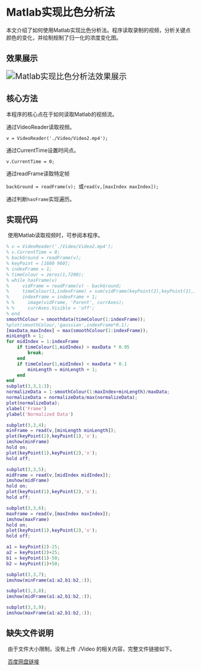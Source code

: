 # Matlab实现比色分析法

本文介绍了如何使用Matlab实现比色分析法。程序读取录制的视频，分析关键点颜色的变化，并绘制规制了归一化的浓度变化图。

## 效果展示

<img src="https://nas.itrefer.com:5541/2022/11/21_clip_image002.png" alt="Matlab实现比色分析法效果展示" style="zoom:150%;" />

## 核心方法

本程序的核心点在于如何读取Matlab的视频流。

通过VideoReader读取视频。

`v = VideoReader('./Video/Video2.mp4');`

通过CurrentTime设置时间点。

`v.CurrentTime = 0;`

通过readFrame读取特定帧

`backGround = readFrame(v); `或`read(v,[maxIndex maxIndex]);`

通过判断`hasFrame`实现遍历。

## 实现代码

​	使用Matlab读取视频时，可参阅本程序。

```matlab
% v = VideoReader('./Video/Video2.mp4');
% v.CurrentTime = 0;
% backGround = readFrame(v);
% keyPoint = [1680 960];
% indexFrame = 1;
% timeColour = zeros(1,7200);
% while hasFrame(v)
%     vidFrame = readFrame(v) - backGround;
%     timeColour(1,indexFrame) = sum(vidFrame(keyPoint(2),keyPoint(1),:));
%     indexFrame = indexFrame + 1;
% %     image(vidFrame, 'Parent', currAxes);
% %     currAxes.Visible = 'off';
% end
smoothColour = smoothdata(timeColour(1:indexFrame));
%plot(smoothColour,'gaussian',indexFrame*0.1);
[maxData,maxIndex] = max(smoothColour(1:indexFrame));
minLength = 1;
for midIndex = 1:indexFrame
    if timeColour(1,midIndex) > maxData * 0.95
        break;
    end
    if timeColour(1,midIndex) < maxData * 0.1
        minLength = minLength + 1;
    end
end
subplot(3,3,1:3);
normalizeData = 1-smoothColour(1:maxIndex+minLength)/maxData;
normalizeData = normalizeData/max(normalizeData);
plot(normalizeData);
xlabel('Frame')
ylabel('Normalized Data')

subplot(3,3,4);
minFrame = read(v,[minLength minLength]);
plot(keyPoint(2),keyPoint(1),'o');
imshow(minFrame)
hold on;
plot(keyPoint(1),keyPoint(2),'o');
hold off;

subplot(3,3,5);
midFrame = read(v,[midIndex midIndex]);
imshow(midFrame)
hold on;
plot(keyPoint(1),keyPoint(2),'o');
hold off;

subplot(3,3,6);
maxFrame = read(v,[maxIndex maxIndex]);
imshow(maxFrame)
hold on;
plot(keyPoint(1),keyPoint(2),'o');
hold off;

a1 = keyPoint(2)-25;
a2 = keyPoint(2)+25;
b1 = keyPoint(1)-50;
b2 = keyPoint(1)+50;

subplot(3,3,7);
imshow(minFrame(a1:a2,b1:b2,:));

subplot(3,3,8);
imshow(midFrame(a1:a2,b1:b2,:));

subplot(3,3,9);
imshow(maxFrame(a1:a2,b1:b2,:));
```



## 缺失文件说明

​	由于文件大小限制，没有上传 ./Video 的相关内容，完整文件链接如下。

​	[百度网盘链接](https://pan.baidu.com/s/1f2v4NkUwLiWVfohyfd6krg?pwd=d207 )